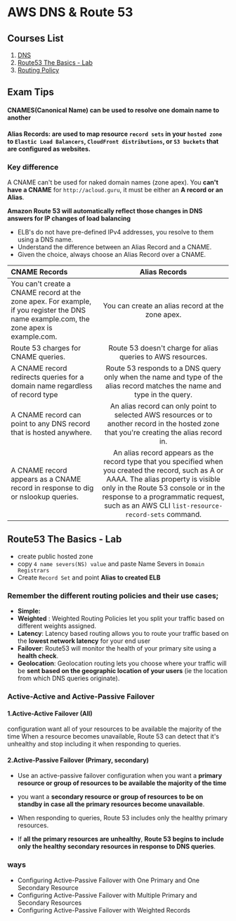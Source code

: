 # AWS DNS & Route 53

## Courses List

1. [DNS](1Dns_Intro.md)
2. [Route53 The Basics - Lab](2route53_lab.md)
3. [Routing Policy](3route53_routing_policy.md)

## Exam Tips 

#### CNAMES(Canonical Name) can be used to resolve one domain name to another
#### Alias Records: are used to map resource `record sets` in your `hosted zone` to `Elastic Load Balancers`, `CloudFront distributions`, or `S3 buckets` that are configured as websites.


### Key difference

A CNAME can't be used for naked domain names (zone apex). You **can't have a CNAME** for `http://acloud.guru`, it must be either an **A record or an Alias**.

**Amazon Route 53 will automatically reflect those changes in DNS answers for IP changes of load balancing**

* ELB's do not have pre-defined IPv4 addresses, you resolve to them using a DNS name. 
* Understand the difference between an Alias Record and a CNAME. 
* Given the choice, always choose an Alias Record over a CNAME. 

| CNAME Records | Alias Records   |
|:------------- |:---------------:|
| You can't create a CNAME record at the zone apex. For example, if you register the DNS name example.com, the zone apex is example.com.     | You can create an alias record at the zone apex. |        
| Route 53 charges for CNAME queries.      | Route 53 doesn't charge for alias queries to AWS resources.         |    
| A CNAME record redirects queries for a domain name regardless of record type | Route 53 responds to a DNS query only when the name and type of the alias record matches the name and type in the query.        |
| A CNAME record can point to any DNS record that is hosted anywhere.      | An alias record can only point to selected AWS resources or to another record in the hosted zone that you're creating the alias record in.        |    
| A CNAME record appears as a CNAME record in response to dig or nslookup queries. | An alias record appears as the record type that you specified when you created the record, such as A or AAAA. The alias property is visible only in the Route 53 console or in the response to a programmatic request, such as an AWS CLI `list-resource-record-sets` command.        |


## Route53 The Basics - Lab

* create public hosted zone
* copy `4 name severs(NS) value` and paste Name Severs in `Domain Registrars`
* Create `Record Set` and point **Alias to created ELB**

### Remember the different routing policies and their use cases;

* **Simple:** 
* **Weighted** : Weighted Routing Policies let you split your traffic based on different weights assigned.
* **Latency**: Latency based routing allows you to route your traffic based on the **lowest network latency** for your end user
* **Failover**: Route53 will monitor the health of your primary site using a **health check**.
* **Geolocation**: Geolocation routing lets you choose where your traffic will be **sent based on the geographic location of your users** (ie the location from which DNS queries originate). 

### Active-Active and Active-Passive Failover

#### 1.Active-Active Failover (All)

configuration want all of your resources to be available the majority of the time
When a resource becomes unavailable, Route 53 can detect that it's unhealthy and stop including it when responding to queries.

#### 2.Active-Passive Failover (Primary, secondary)

* Use an active-passive failover configuration when you want a **primary resource or group of resources to be available the majority of the time** 
 
* you want a **secondary resource or group of resources to be on standby in case all the primary resources become unavailable**.

* When responding to queries, Route 53 includes only the healthy primary resources. 

* If **all the primary resources are unhealthy**, **Route 53 begins to include only the healthy secondary resources in response to DNS queries**.

### ways

* Configuring Active-Passive Failover with One Primary and One Secondary Resource
* Configuring Active-Passive Failover with Multiple Primary and Secondary Resources
* Configuring Active-Passive Failover with Weighted Records







